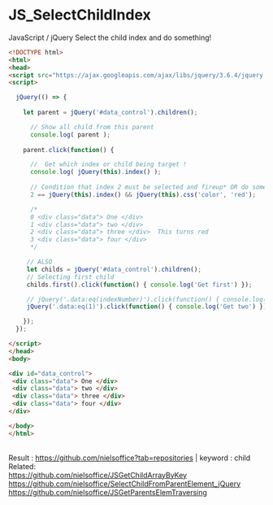 # JS_SelectChildIndex
JavaScript / jQuery Select the child index and do something! 

```HTML
<!DOCTYPE html>
<html>
<head>
<script src="https://ajax.googleapis.com/ajax/libs/jquery/3.6.4/jquery.min.js"></script>
<script>

  jQuery(() => {
     
    let parent = jQuery('#data_control').children();  

      // Show all child from this parent
      console.log( parent );
    
    parent.click(function() {

      //  Get which index or child being target !
      console.log( jQuery(this).index() );
      
      // Condition that index 2 must be selected and fireup* OR do something 
      2 == jQuery(this).index() && jQuery(this).css('color', 'red'); 

      /*
      0 <div class="data"> One </div>
      1 <div class="data"> two </div>
      2 <div class="data"> three </div>  This turns red
      3 <div class="data"> four </div>
      */

     // ALSO
     let childs = jQuery('#data_control').children();  
     // Selecting first child 
     childs.first().click(function() { console.log('Get first') });

     // jQuery('.data:eq(indexNumber)').click(function() { console.log('Get first') });  ex second index as 0 the first index
     jQuery('.data:eq(1)').click(function() { console.log('Get two') }); 

    });
  });

</script>
</head>
<body>

<div id="data_control">
 <div class="data"> One </div>
 <div class="data"> two </div>
 <div class="data"> three </div>
 <div class="data"> four </div>
</div>

</body>
</html>

```

<br /> Result : https://github.com/nielsoffice?tab=repositories | keyword : child
<br /> Related:
<br /> https://github.com/nielsoffice/JSGetChildArrayByKey
<br /> https://github.com/nielsoffice/SelectChildFromParentElement_jQuery
<br /> https://github.com/nielsoffice/JSGetParentsElemTraversing
